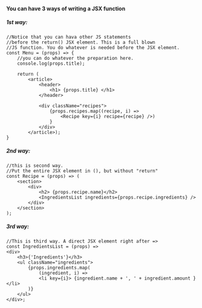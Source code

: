 #### You can have 3 ways of writing a JSX function	

##### 1st way:

    //Notice that you can hava other JS statements
    //before the return() JSX element. This is a full blown
    //JS function. You do whatever is needed before the JSX element.
    const Menu = (props) => {
        //you can do whatever the preparation here.
        console.log(props.title);

        return (
            <article>
                <header>
                    <h1> {props.title} </h1>
                </header>
                
                <div className="recipes">
                    {props.recipes.map((recipe, i) =>
                        <Recipe key={i} recipe={recipe} />)
                    }
                </div>
            </article>);
    }


##### 2nd way:
    //this is second way.
    //Put the entire JSX element in (), but without "return"
    const Recipe = (props) => (
        <section>
            <div>
                <h2> {props.recipe.name}</h2>
                <IngredientsList ingredients={props.recipe.ingredients} />
            </div>
        </section>
    );


##### 3rd way:
    //This is third way. A direct JSX element right after =>
    const IngredientsList = (props) =>
    <div>
        <h3>{'Ingredients'}</h3>
        <ul className="ingredients">
            {props.ingredients.map(
                (ingredient, i) =>
                <li key={i}> {ingredient.name + ', ' + ingredient.amount } </li>
            )}
        </ul>
    </div>;

